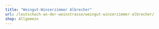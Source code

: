 ```yaml
---
title: "Weingut-Winzerzimmer Albrecher"
url: /leutschach-an-der-weinstrasse/weingut-winzerzimmer-albrecher/
shop: Allgemein
---
```


